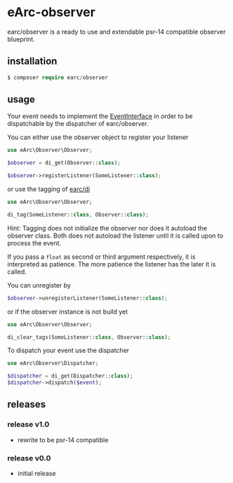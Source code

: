 # eArc-observer

earc/observer is a ready to use and extendable psr-14 compatible observer blueprint.

## installation

```php
$ composer require earc/observer
```

## usage

Your event needs to implement the [EventInterface](https://github.com/Koudela/eArc-observer/blob/master/src/Interfaces/EventInterface.php) 
in order to be dispatchable by the dispatcher of earc/observer. 

You can either use the observer object to register your listener
  
```php
use eArc\Observer\Observer;

$observer = di_get(Observer::class);

$observer->registerListener(SomeListener::class); 
```

or use the tagging of [earc/di](https://github.com/Koudela/eArc-di)

```php
use eArc\Observer\Observer;

di_tag(SomeListener::class, Observer::class); 
```

Hint: Tagging does not initialize the observer nor does it autoload the observer class.
Both does not autoload the listener until it is called upon to process the event. 

If you pass a `float` as second or third argument respectively, it is interpreted as
patience. The more patience the listener has the later it is called.

You can unregister by 

```php
$observer->unregisterListener(SomeListener::class); 
```

or if the observer instance is not build yet 

```php
use eArc\Observer\Observer;

di_clear_tags(SomeListener::class, Observer::class); 
```

To dispatch your event use the dispatcher
```php
use eArc\Observer\Dispatcher;

$dispatcher = di_get(Dispatcher::class);
$dispatcher->dispatch($event); 
```

## releases

### release v1.0
- rewrite to be psr-14 compatible

### release v0.0
- initial release